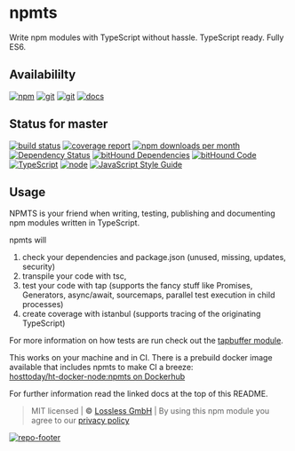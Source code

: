 # npmts
Write npm modules with TypeScript without hassle. TypeScript ready. Fully ES6.

## Availabililty
[![npm](https://gitzone.gitlab.io/assets/repo-button-npm.svg)](https://www.npmjs.com/package/npmts)
[![git](https://gitzone.gitlab.io/assets/repo-button-git.svg)](https://GitLab.com/gitzone/npmts)
[![git](https://gitzone.gitlab.io/assets/repo-button-mirror.svg)](https://github.com/gitzone/npmts)
[![docs](https://gitzone.gitlab.io/assets/repo-button-docs.svg)](https://gitzone.gitlab.io/npmts/)

## Status for master
[![build status](https://GitLab.com/gitzone/npmts/badges/master/build.svg)](https://GitLab.com/gitzone/npmts/commits/master)
[![coverage report](https://GitLab.com/gitzone/npmts/badges/master/coverage.svg)](https://GitLab.com/gitzone/npmts/commits/master)
[![npm downloads per month](https://img.shields.io/npm/dm/npmts.svg)](https://www.npmjs.com/package/npmts)
[![Dependency Status](https://david-dm.org/gitzonetools/npmts.svg)](https://david-dm.org/gitzonetools/npmts)
[![bitHound Dependencies](https://www.bithound.io/github/gitzonetools/npmts/badges/dependencies.svg)](https://www.bithound.io/github/gitzonetools/npmts/master/dependencies/npm)
[![bitHound Code](https://www.bithound.io/github/gitzonetools/npmts/badges/code.svg)](https://www.bithound.io/github/gitzonetools/npmts)
[![TypeScript](https://img.shields.io/badge/TypeScript-2.x-blue.svg)](https://nodejs.org/dist/latest-v6.x/docs/api/)
[![node](https://img.shields.io/badge/node->=%206.x.x-blue.svg)](https://nodejs.org/dist/latest-v6.x/docs/api/)
[![JavaScript Style Guide](https://img.shields.io/badge/code%20style-standard-brightgreen.svg)](http://standardjs.com/)

## Usage
NPMTS is your friend when writing, testing, publishing and documenting npm modules written in TypeScript.

npmts will

1. check your dependencies and package.json (unused, missing, updates, security)
1. transpile your code with tsc,
1. test your code with tap (supports the fancy stuff like Promises, Generators, async/await, sourcemaps, parallel test execution in child processes)
1. create coverage with istanbul (supports tracing of the originating TypeScript)

For more information on how tests are run check out the [tapbuffer module](https://www.npmjs.com/package/tapbuffer).

This works on your machine and in CI. There is a prebuild docker image available that includes npmts to make CI a breeze:  
[hosttoday/ht-docker-node:npmts on Dockerhub](https://hub.docker.com/r/hosttoday/ht-docker-node/)

For further information read the linked docs at the top of this README.

> MIT licensed | **&copy;** [Lossless GmbH](https://lossless.gmbh)
| By using this npm module you agree to our [privacy policy](https://lossless.gmbH/privacy.html)

[![repo-footer](https://gitzone.gitlab.io/assets/repo-footer.svg)](https://push.rocks)
